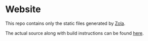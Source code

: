 # Website

This repo contains only the static files generated by [Zola](https://www.getzola.org).

The actual source along with build instructions can be found [here](https://github.com/rottencandy/website).
